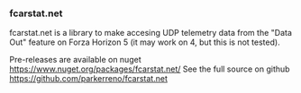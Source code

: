 ### fcarstat.net

fcarstat.net is a library to make accesing UDP telemetry data from the "Data Out" feature on Forza Horizon 5 (it may work on 4, but this is not tested).

Pre-releases are available on nuget https://www.nuget.org/packages/fcarstat.net/
See the full source on github https://github.com/parkerreno/fcarstat.net
